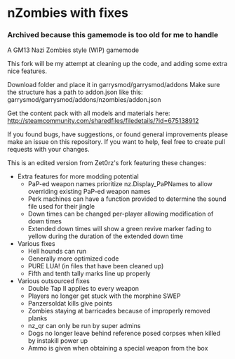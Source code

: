 nZombies with fixes
========
### Archived because this gamemode is too old for me to handle

A GM13 Nazi Zombies style (WIP) gamemode

This fork will be my attempt at cleaning up the code, and adding some extra nice features.

Download folder and place it in garrysmod/garrysmod/addons
Make sure the structure has a path to addon.json like this: garrysmod/garrysmod/addons/nzombies/addon.json

Get the content pack with all models and materials here:
http://steamcommunity.com/sharedfiles/filedetails/?id=675138912

If you found bugs, have suggestions, or found general improvements please make an issue on this repository. If you want to help, feel free to create pull requests with your changes.

This is an edited version from Zet0rz's fork featuring these changes:
 * Extra features for more modding potential
   * PaP-ed weapon names prioritize nz.Display_PaPNames to allow overriding existing PaP-ed weapon names
   * Perk machines can have a function provided to determine the sound file used for their jingle
   * Down times can be changed per-player allowing modification of down times
   * Extended down times will show a green revive marker fading to yellow during the duration of the extended down time
 * Various fixes
   * Hell hounds can run
   * Generally more optimized code
   * PURE LUA! (in files that have been cleaned up)
   * Fifth and tenth tally marks line up properly
 * Various outsourced fixes
   * Double Tap II applies to every weapon
   * Players no longer get stuck with the morphine SWEP
   * Panzersoldat kills give points
   * Zombies staying at barricades because of improperly removed planks
   * nz_qr can only be run by super admins
   * Dogs no longer leave behind reference posed corpses when killed by instakill power up
   * Ammo is given when obtaining a special weapon from the box
